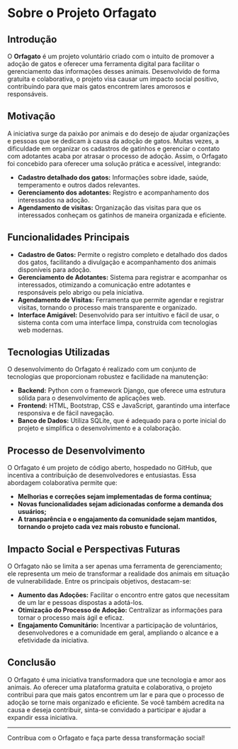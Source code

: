# Sobre o Projeto Orfagato

## Introdução

O **Orfagato** é um projeto voluntário criado com o intuito de promover a adoção de gatos e oferecer uma ferramenta digital para facilitar o gerenciamento das informações desses animais. Desenvolvido de forma gratuita e colaborativa, o projeto visa causar um impacto social positivo, contribuindo para que mais gatos encontrem lares amorosos e responsáveis.

## Motivação

A iniciativa surge da paixão por animais e do desejo de ajudar organizações e pessoas que se dedicam à causa da adoção de gatos. Muitas vezes, a dificuldade em organizar os cadastros de gatinhos e gerenciar o contato com adotantes acaba por atrasar o processo de adoção. Assim, o Orfagato foi concebido para oferecer uma solução prática e acessível, integrando:

- **Cadastro detalhado dos gatos:** Informações sobre idade, saúde, temperamento e outros dados relevantes.
- **Gerenciamento dos adotantes:** Registro e acompanhamento dos interessados na adoção.
- **Agendamento de visitas:** Organização das visitas para que os interessados conheçam os gatinhos de maneira organizada e eficiente.

## Funcionalidades Principais

- **Cadastro de Gatos:** Permite o registro completo e detalhado dos dados dos gatos, facilitando a divulgação e acompanhamento dos animais disponíveis para adoção.
- **Gerenciamento de Adotantes:** Sistema para registrar e acompanhar os interessados, otimizando a comunicação entre adotantes e responsáveis pelo abrigo ou pela iniciativa.
- **Agendamento de Visitas:** Ferramenta que permite agendar e registrar visitas, tornando o processo mais transparente e organizado.
- **Interface Amigável:** Desenvolvido para ser intuitivo e fácil de usar, o sistema conta com uma interface limpa, construída com tecnologias web modernas.

## Tecnologias Utilizadas

O desenvolvimento do Orfagato é realizado com um conjunto de tecnologias que proporcionam robustez e facilidade na manutenção:

- **Backend:** Python com o framework Django, que oferece uma estrutura sólida para o desenvolvimento de aplicações web.
- **Frontend:** HTML, Bootstrap, CSS e JavaScript, garantindo uma interface responsiva e de fácil navegação.
- **Banco de Dados:** Utiliza SQLite, que é adequado para o porte inicial do projeto e simplifica o desenvolvimento e a colaboração.

## Processo de Desenvolvimento

O Orfagato é um projeto de código aberto, hospedado no GitHub, que incentiva a contribuição de desenvolvedores e entusiastas. Essa abordagem colaborativa permite que:
  
- **Melhorias e correções sejam implementadas de forma contínua;**
- **Novas funcionalidades sejam adicionadas conforme a demanda dos usuários;**
- **A transparência e o engajamento da comunidade sejam mantidos, tornando o projeto cada vez mais robusto e funcional.**

## Impacto Social e Perspectivas Futuras

O Orfagato não se limita a ser apenas uma ferramenta de gerenciamento; ele representa um meio de transformar a realidade dos animais em situação de vulnerabilidade. Entre os principais objetivos, destacam-se:

- **Aumento das Adoções:** Facilitar o encontro entre gatos que necessitam de um lar e pessoas dispostas a adotá-los.
- **Otimização do Processo de Adoção:** Centralizar as informações para tornar o processo mais ágil e eficaz.
- **Engajamento Comunitário:** Incentivar a participação de voluntários, desenvolvedores e a comunidade em geral, ampliando o alcance e a efetividade da iniciativa.

## Conclusão

O Orfagato é uma iniciativa transformadora que une tecnologia e amor aos animais. Ao oferecer uma plataforma gratuita e colaborativa, o projeto contribui para que mais gatos encontrem um lar e para que o processo de adoção se torne mais organizado e eficiente. Se você também acredita na causa e deseja contribuir, sinta-se convidado a participar e ajudar a expandir essa iniciativa.

---

Contribua com o Orfagato e faça parte dessa transformação social!
